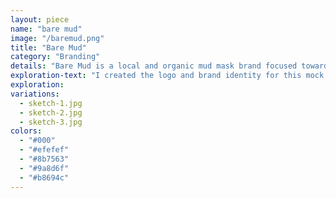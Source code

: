 ```yaml
---
layout: piece
name: "bare mud"
image: "/baremud.png"
title: "Bare Mud"
category: "Branding"
details: "Bare Mud is a local and organic mud mask brand focused towards both Men and Women. The logo was produced from the brand’s initials “BM”. Together the letters “B” and “M” form the abstract visual image of two females. In another perspective, the initials represents a masculine face, where the horizontal “B” resembles a set of eyes, and the “M” is the mouth."
exploration-text: "I created the logo and brand identity for this mock company. I utilized the acronyms and transformed it into a visual feature which can now be used and placed on any packaging and products."
exploration:
variations:
  - sketch-1.jpg
  - sketch-2.jpg
  - sketch-3.jpg
colors:
  - "#000"
  - "#efefef"
  - "#8b7563"
  - "#9a8d6f"
  - "#b8694c"
---
```


